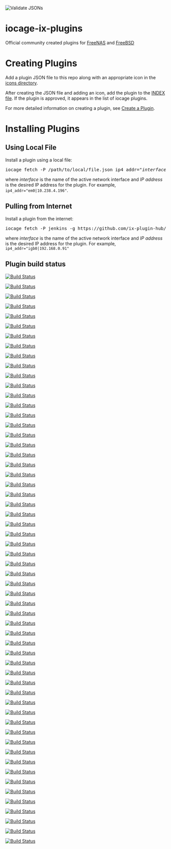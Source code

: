 ![Validate JSONs](https://github.com/ix-plugin-hub/iocage-plugin-index/workflows/Validate%20JSONs/badge.svg)

# iocage-ix-plugins
Official community created plugins for [FreeNAS](http://www.freenas.org) and [FreeBSD](http://www.freebsd.org)

# Creating Plugins
Add a plugin JSON file to this repo along with an appropriate icon in the [icons directory](icons/).

After creating the JSON file and adding an icon, add the plugin to the [INDEX file](INDEX).
If the plugin is approved, it appears in the list of iocage plugins.

For more detailed information on creating a plugin, see [Create a Plugin](https://www.ixsystems.com/documentation/freenas/11.2-U6/plugins.html#create-a-plugin).

# Installing Plugins

## Using Local File
Install a plugin using a local file:
<pre>
iocage fetch -P /path/to/local/file.json ip4_addr="<i>interface</i>|<i>IPaddress</i>"
</pre>
where *interface* is the name of the active network interface and *IP address* is the desired IP address for the plugin.
For example, `ip4_addr="em0|10.238.4.196"`.

## Pulling from Internet
Install a plugin from the internet:
<pre>
iocage fetch -P jenkins -g https://github.com/ix-plugin-hub/iocage-plugin-index ip4_addr="<i>interface</i>|<i>IPaddress</i>"
</pre>
where *interface* is the name of the active network interface and *IP address* is the desired IP address for the plugin.
For example, `ip4_addr="igb0|192.168.0.91"`

## Plugin build status
[![Build Status](https://api.cirrus-ci.com/github/ix-plugin-hub/iocage-plugin-index.svg?task=backuppc&branch=master)](https://api.cirrus-ci.com/github/ix-plugin-hub/iocage-plugin-index.svg?task=backuppc&branch=master>)

[![Build Status](https://api.cirrus-ci.com/github/ix-plugin-hub/iocage-plugin-index.svg?task=bazarr&branch=master)](https://api.cirrus-ci.com/github/ix-plugin-hub/iocage-plugin-index.svg?task=bazarr&branch=master>)

[![Build Status](https://api.cirrus-ci.com/github/ix-plugin-hub/iocage-plugin-index.svg?task=bind&branch=master)](https://api.cirrus-ci.com/github/ix-plugin-hub/iocage-plugin-index.svg?task=bind&branch=master>)

[![Build Status](https://api.cirrus-ci.com/github/ix-plugin-hub/iocage-plugin-index.svg?task=calibre-web&branch=master)](https://api.cirrus-ci.com/github/ix-plugin-hub/iocage-plugin-index.svg?task=calibre-web&branch=master>)

[![Build Status](https://api.cirrus-ci.com/github/ix-plugin-hub/iocage-plugin-index.svg?task=channels-dvr&branch=master)](https://api.cirrus-ci.com/github/ix-plugin-hub/iocage-plugin-index.svg?task=channels-dvr&branch=master>)

[![Build Status](https://api.cirrus-ci.com/github/ix-plugin-hub/iocage-plugin-index.svg?task=clamav&branch=master)](https://api.cirrus-ci.com/github/ix-plugin-hub/iocage-plugin-index.svg?task=clamav&branch=master>)

[![Build Status](https://api.cirrus-ci.com/github/ix-plugin-hub/iocage-plugin-index.svg?task=deluge-pip&branch=master)](https://api.cirrus-ci.com/github/ix-plugin-hub/iocage-plugin-index.svg?task=deluge-pip&branch=master>)

[![Build Status](https://api.cirrus-ci.com/github/ix-plugin-hub/iocage-plugin-index.svg?task=dnsmasq&branch=master)](https://api.cirrus-ci.com/github/ix-plugin-hub/iocage-plugin-index.svg?task=dnsmasq&branch=master>)

[![Build Status](https://api.cirrus-ci.com/github/ix-plugin-hub/iocage-plugin-index.svg?task=drupal8&branch=master)](https://api.cirrus-ci.com/github/ix-plugin-hub/iocage-plugin-index.svg?task=drupal8&branch=master>)

[![Build Status](https://api.cirrus-ci.com/github/ix-plugin-hub/iocage-plugin-index.svg?task=duplicati&branch=master)](https://api.cirrus-ci.com/github/ix-plugin-hub/iocage-plugin-index.svg?task=duplicati&branch=master>)

[![Build Status](https://api.cirrus-ci.com/github/ix-plugin-hub/iocage-plugin-index.svg?task=emby&branch=master)](https://api.cirrus-ci.com/github/ix-plugin-hub/iocage-plugin-index.svg?task=emby&branch=master>)

[![Build Status](https://api.cirrus-ci.com/github/ix-plugin-hub/iocage-plugin-index.svg?task=emby-server-stable&branch=master)](https://api.cirrus-ci.com/github/ix-plugin-hub/iocage-plugin-index.svg?task=emby-server-stable&branch=master>)

[![Build Status](https://api.cirrus-ci.com/github/ix-plugin-hub/iocage-plugin-index.svg?task=esphome&branch=master)](https://api.cirrus-ci.com/github/ix-plugin-hub/iocage-plugin-index.svg?task=esphome&branch=master>)

[![Build Status](https://api.cirrus-ci.com/github/ix-plugin-hub/iocage-plugin-index.svg?task=famp&branch=master)](https://api.cirrus-ci.com/github/ix-plugin-hub/iocage-plugin-index.svg?task=famp&branch=master>)

[![Build Status](https://api.cirrus-ci.com/github/ix-plugin-hub/iocage-plugin-index.svg?task=gitea&branch=master)](https://api.cirrus-ci.com/github/ix-plugin-hub/iocage-plugin-index.svg?task=gitea&branch=master>)

[![Build Status](https://api.cirrus-ci.com/github/ix-plugin-hub/iocage-plugin-index.svg?task=gitlab&branch=master)](https://api.cirrus-ci.com/github/ix-plugin-hub/iocage-plugin-index.svg?task=gitlab&branch=master>)

[![Build Status](https://api.cirrus-ci.com/github/ix-plugin-hub/iocage-plugin-index.svg?task=gogs&branch=master)](https://api.cirrus-ci.com/github/ix-plugin-hub/iocage-plugin-index.svg?task=gogs&branch=master>)

[![Build Status](https://api.cirrus-ci.com/github/ix-plugin-hub/iocage-plugin-index.svg?task=grafana&branch=master)](https://api.cirrus-ci.com/github/ix-plugin-hub/iocage-plugin-index.svg?task=grafana&branch=master>)

[![Build Status](https://api.cirrus-ci.com/github/ix-plugin-hub/iocage-plugin-index.svg?task=heimdall-dashboard&branch=master)](https://api.cirrus-ci.com/github/ix-plugin-hub/iocage-plugin-index.svg?task=heimdall-dashboard&branch=master>)

[![Build Status](https://api.cirrus-ci.com/github/ix-plugin-hub/iocage-plugin-index.svg?task=homeassistant&branch=master)](https://api.cirrus-ci.com/github/ix-plugin-hub/iocage-plugin-index.svg?task=homeassistant&branch=master>)

[![Build Status](https://api.cirrus-ci.com/github/ix-plugin-hub/iocage-plugin-index.svg?task=homebridge&branch=master)](https://api.cirrus-ci.com/github/ix-plugin-hub/iocage-plugin-index.svg?task=homebridge&branch=master>)

[![Build Status](https://api.cirrus-ci.com/github/ix-plugin-hub/iocage-plugin-index.svg?task=hoobs&branch=master)](https://api.cirrus-ci.com/github/ix-plugin-hub/iocage-plugin-index.svg?task=hoobs&branch=master>)

[![Build Status](https://api.cirrus-ci.com/github/ix-plugin-hub/iocage-plugin-index.svg?task=i2p&branch=master)](https://api.cirrus-ci.com/github/ix-plugin-hub/iocage-plugin-index.svg?task=i2p&branch=master>)

[![Build Status](https://api.cirrus-ci.com/github/ix-plugin-hub/iocage-plugin-index.svg?task=irssi&branch=master)](https://api.cirrus-ci.com/github/ix-plugin-hub/iocage-plugin-index.svg?task=irssi&branch=master>)

[![Build Status](https://api.cirrus-ci.com/github/ix-plugin-hub/iocage-plugin-index.svg?task=jackett&branch=master)](https://api.cirrus-ci.com/github/ix-plugin-hub/iocage-plugin-index.svg?task=jackett&branch=master>)

[![Build Status](https://api.cirrus-ci.com/github/ix-plugin-hub/iocage-plugin-index.svg?task=jenkins&branch=master)](https://api.cirrus-ci.com/github/ix-plugin-hub/iocage-plugin-index.svg?task=jenkins&branch=master>)

[![Build Status](https://api.cirrus-ci.com/github/ix-plugin-hub/iocage-plugin-index.svg?task=jenkins-lts&branch=master)](https://api.cirrus-ci.com/github/ix-plugin-hub/iocage-plugin-index.svg?task=jenkins-lts&branch=master>)

[![Build Status](https://api.cirrus-ci.com/github/ix-plugin-hub/iocage-plugin-index.svg?task=lidarr&branch=master)](https://api.cirrus-ci.com/github/ix-plugin-hub/iocage-plugin-index.svg?task=lidarr&branch=master>)

[![Build Status](https://api.cirrus-ci.com/github/ix-plugin-hub/iocage-plugin-index.svg?task=madsonic&branch=master)](https://api.cirrus-ci.com/github/ix-plugin-hub/iocage-plugin-index.svg?task=madsonic&branch=master>)

[![Build Status](https://api.cirrus-ci.com/github/ix-plugin-hub/iocage-plugin-index.svg?task=mineos&branch=master)](https://api.cirrus-ci.com/github/ix-plugin-hub/iocage-plugin-index.svg?task=mineos&branch=master>)

[![Build Status](https://api.cirrus-ci.com/github/ix-plugin-hub/iocage-plugin-index.svg?task=monica&branch=master)](https://api.cirrus-ci.com/github/ix-plugin-hub/iocage-plugin-index.svg?task=monica&branch=master>)

[![Build Status](https://api.cirrus-ci.com/github/ix-plugin-hub/iocage-plugin-index.svg?task=mosquitto&branch=master)](https://api.cirrus-ci.com/github/ix-plugin-hub/iocage-plugin-index.svg?task=mosquitto&branch=master>)

[![Build Status](https://api.cirrus-ci.com/github/ix-plugin-hub/iocage-plugin-index.svg?task=motioneye&branch=master)](https://api.cirrus-ci.com/github/ix-plugin-hub/iocage-plugin-index.svg?task=motioneye&branch=master>)

[![Build Status](https://api.cirrus-ci.com/github/ix-plugin-hub/iocage-plugin-index.svg?task=netdata&branch=master)](https://api.cirrus-ci.com/github/ix-plugin-hub/iocage-plugin-index.svg?task=netdata&branch=master>)

[![Build Status](https://api.cirrus-ci.com/github/ix-plugin-hub/iocage-plugin-index.svg?task=node-red&branch=master)](https://api.cirrus-ci.com/github/ix-plugin-hub/iocage-plugin-index.svg?task=node-red&branch=master>)

[![Build Status](https://api.cirrus-ci.com/github/ix-plugin-hub/iocage-plugin-index.svg?task=nzbget&branch=master)](https://api.cirrus-ci.com/github/ix-plugin-hub/iocage-plugin-index.svg?task=nzbget&branch=master>)

[![Build Status](https://api.cirrus-ci.com/github/ix-plugin-hub/iocage-plugin-index.svg?task=openspeedtest-server&branch=master)](https://api.cirrus-ci.com/github/ix-plugin-hub/iocage-plugin-index.svg?task=openspeedtest-server&branch=master>)

[![Build Status](https://api.cirrus-ci.com/github/ix-plugin-hub/iocage-plugin-index.svg?task=openvpn&branch=master)](https://api.cirrus-ci.com/github/ix-plugin-hub/iocage-plugin-index.svg?task=openvpn&branch=master>)

[![Build Status](https://api.cirrus-ci.com/github/ix-plugin-hub/iocage-plugin-index.svg?task=privatebin&branch=master)](https://api.cirrus-ci.com/github/ix-plugin-hub/iocage-plugin-index.svg?task=privatebin&branch=master>)

[![Build Status](https://api.cirrus-ci.com/github/ix-plugin-hub/iocage-plugin-index.svg?task=qbittorrent&branch=master)](https://api.cirrus-ci.com/github/ix-plugin-hub/iocage-plugin-index.svg?task=qbittorrent&branch=master>)

[![Build Status](https://api.cirrus-ci.com/github/ix-plugin-hub/iocage-plugin-index.svg?task=quasselcore&branch=master)](https://api.cirrus-ci.com/github/ix-plugin-hub/iocage-plugin-index.svg?task=quasselcore&branch=master>)

[![Build Status](https://api.cirrus-ci.com/github/ix-plugin-hub/iocage-plugin-index.svg?task=radarr&branch=master)](https://api.cirrus-ci.com/github/ix-plugin-hub/iocage-plugin-index.svg?task=radarr&branch=master>)

[![Build Status](https://api.cirrus-ci.com/github/ix-plugin-hub/iocage-plugin-index.svg?task=rslsync&branch=master)](https://api.cirrus-ci.com/github/ix-plugin-hub/iocage-plugin-index.svg?task=rslsync&branch=master>)

[![Build Status](https://api.cirrus-ci.com/github/ix-plugin-hub/iocage-plugin-index.svg?task=rtorrent-flood&branch=master)](https://api.cirrus-ci.com/github/ix-plugin-hub/iocage-plugin-index.svg?task=rtorrent-flood&branch=master>)

[![Build Status](https://api.cirrus-ci.com/github/ix-plugin-hub/iocage-plugin-index.svg?task=sabnzbd&branch=master)](https://api.cirrus-ci.com/github/ix-plugin-hub/iocage-plugin-index.svg?task=sabnzbd&branch=master>)

[![Build Status](https://api.cirrus-ci.com/github/ix-plugin-hub/iocage-plugin-index.svg?task=sickchill&branch=master)](https://api.cirrus-ci.com/github/ix-plugin-hub/iocage-plugin-index.svg?task=sickchill&branch=master>)

[![Build Status](https://api.cirrus-ci.com/github/ix-plugin-hub/iocage-plugin-index.svg?task=sonarr&branch=master)](https://api.cirrus-ci.com/github/ix-plugin-hub/iocage-plugin-index.svg?task=sonarr&branch=master>)

[![Build Status](https://api.cirrus-ci.com/github/ix-plugin-hub/iocage-plugin-index.svg?task=tasmoadmin&branch=master)](https://api.cirrus-ci.com/github/ix-plugin-hub/iocage-plugin-index.svg?task=tasmoadmin&branch=master>)

[![Build Status](https://api.cirrus-ci.com/github/ix-plugin-hub/iocage-plugin-index.svg?task=tautulli&branch=master)](https://api.cirrus-ci.com/github/ix-plugin-hub/iocage-plugin-index.svg?task=tautulli&branch=master>)

[![Build Status](https://api.cirrus-ci.com/github/ix-plugin-hub/iocage-plugin-index.svg?task=transmission&branch=master)](https://api.cirrus-ci.com/github/ix-plugin-hub/iocage-plugin-index.svg?task=transmission&branch=master>)

[![Build Status](https://api.cirrus-ci.com/github/ix-plugin-hub/iocage-plugin-index.svg?task=unificontroller&branch=master)](https://api.cirrus-ci.com/github/ix-plugin-hub/iocage-plugin-index.svg?task=unificontroller&branch=master>)

[![Build Status](https://api.cirrus-ci.com/github/ix-plugin-hub/iocage-plugin-index.svg?task=unificontroller-lts&branch=master)](https://api.cirrus-ci.com/github/ix-plugin-hub/iocage-plugin-index.svg?task=unificontroller-lts&branch=master>)

[![Build Status](https://api.cirrus-ci.com/github/ix-plugin-hub/iocage-plugin-index.svg?task=vault&branch=master)](https://api.cirrus-ci.com/github/ix-plugin-hub/iocage-plugin-index.svg?task=vault&branch=master>)

[![Build Status](https://api.cirrus-ci.com/github/ix-plugin-hub/iocage-plugin-index.svg?task=weechat&branch=master)](https://api.cirrus-ci.com/github/ix-plugin-hub/iocage-plugin-index.svg?task=weechat&branch=master>)

[![Build Status](https://api.cirrus-ci.com/github/ix-plugin-hub/iocage-plugin-index.svg?task=xmrig&branch=master)](https://api.cirrus-ci.com/github/ix-plugin-hub/iocage-plugin-index.svg?task=xmrig&branch=master>)

[![Build Status](https://api.cirrus-ci.com/github/ix-plugin-hub/iocage-plugin-index.svg?task=zoneminder&branch=master)](https://api.cirrus-ci.com/github/ix-plugin-hub/iocage-plugin-index.svg?task=zoneminder&branch=master>)

[![Build Status](https://api.cirrus-ci.com/github/ix-plugin-hub/iocage-plugin-index.svg?task=zrepl&branch=master)](https://api.cirrus-ci.com/github/ix-plugin-hub/iocage-plugin-index.svg?task=zrepl&branch=master>)

[![Build Status](https://api.cirrus-ci.com/github/ix-plugin-hub/iocage-plugin-index.svg?task=zwavejs2mqtt&branch=master)](https://api.cirrus-ci.com/github/ix-plugin-hub/iocage-plugin-index.svg?task=zwavejs2mqtt&branch=master>)
